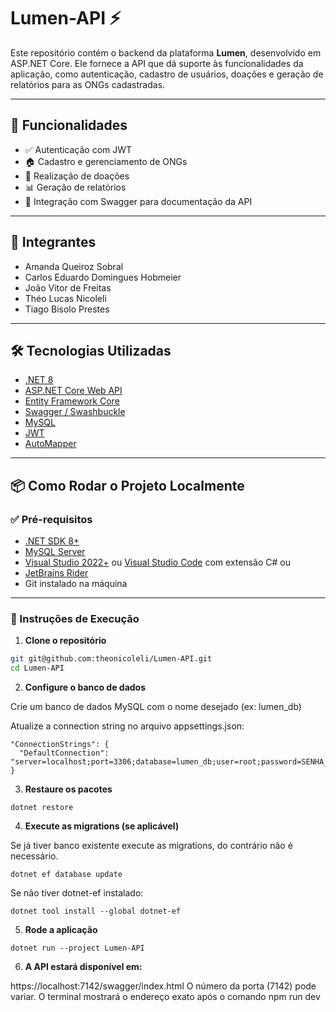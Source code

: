 # Lumen-API ⚡


Este repositório contém o backend da plataforma **Lumen**, desenvolvido em ASP.NET Core. Ele fornece a API que dá suporte às funcionalidades da aplicação, como autenticação, cadastro de usuários, doações e geração de relatórios para as ONGs cadastradas.

---

## 📌 Funcionalidades

- ✅ Autenticação com JWT
- 🏠 Cadastro e gerenciamento de ONGs
- 💸 Realização de doações
- 📊 Geração de relatórios
- 📄 Integração com Swagger para documentação da API

---

## 👥 Integrantes

- Amanda Queiroz Sobral  
- Carlos Eduardo Domingues Hobmeier  
- João Vitor de Freitas  
- Théo Lucas Nicoleli  
- Tiago Bisolo Prestes  

---

## 🛠️ Tecnologias Utilizadas

- [.NET 8](https://dotnet.microsoft.com/en-us/)
- [ASP.NET Core Web API](https://learn.microsoft.com/aspnet/core/)
- [Entity Framework Core](https://learn.microsoft.com/ef/)
- [Swagger / Swashbuckle](https://github.com/domaindrivendev/Swashbuckle.AspNetCore)
- [MySQL](https://www.mysql.com/)
- [JWT](https://jwt.io/)
- [AutoMapper](https://automapper.org/)

---

## 📦 Como Rodar o Projeto Localmente

### ✅ Pré-requisitos

- [.NET SDK 8+](https://dotnet.microsoft.com/en-us/download)
- [MySQL Server](https://dev.mysql.com/downloads/mysql/)
- [Visual Studio 2022+](https://visualstudio.microsoft.com/) ou [Visual Studio Code](https://code.visualstudio.com/) com extensão C#
ou
- [JetBrains Rider]()
- Git instalado na máquina

---

### 🚀 Instruções de Execução

1. **Clone o repositório**

```bash
git git@github.com:theonicoleli/Lumen-API.git
cd Lumen-API
```

2. **Configure o banco de dados**

Crie um banco de dados MySQL com o nome desejado (ex: lumen_db)

Atualize a connection string no arquivo appsettings.json:

```
"ConnectionStrings": {
  "DefaultConnection": "server=localhost;port=3306;database=lumen_db;user=root;password=SENHA_AQUI"
}
```

3. **Restaure os pacotes**
```
dotnet restore
```

4. **Execute as migrations (se aplicável)**

Se já tiver banco existente execute as migrations, do contrário não é necessário.

```
dotnet ef database update
```

Se não tiver dotnet-ef instalado:
```
dotnet tool install --global dotnet-ef
```

5. **Rode a aplicação**

```
dotnet run --project Lumen-API
```

6. **A API estará disponível em:**

https://localhost:7142/swagger/index.html
O número da porta (7142) pode variar. O terminal mostrará o endereço exato após o comando npm run dev
